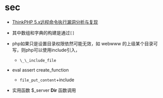 # sec
- [ThinkPHP 5.x远程命令执行漏洞分析与复现](https://www.cnblogs.com/backlion/p/10106676.html)
 - 其中数组和字典的构建是通过`[]`

- php如果只是设置目录权限依然可能无效，如 webwww 的上级某个目录可写，则php可以使用include引入，
  - `\_\_include_file`
- eval  assert create_function
  - `file_put_content`+include

- 实用函数 $_server __Dir__ 函数调用
